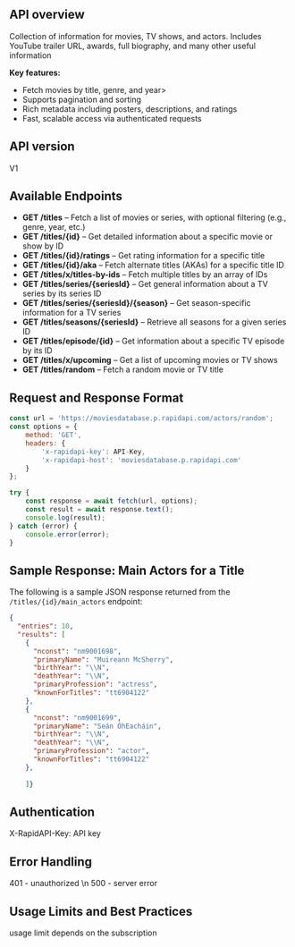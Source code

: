 ## API overview
Collection of information for movies, TV shows, and actors. Includes YouTube trailer URL, awards, full biography, and many other useful information

<b>Key features:</b>
 <ul>
   <li >Fetch movies by title, genre, and year></li>
   <li> Supports pagination and sorting</li>
   <li> Rich metadata including posters, descriptions, and ratings</li>
   <li> Fast, scalable access via authenticated requests
</li>
</ul>

## API version 
  V1
  
 ## Available Endpoints
 
<ul>
  <li><strong>GET /titles</strong> – Fetch a list of movies or series, with optional filtering (e.g., genre, year, etc.)</li>
  <li><strong>GET /titles/{id}</strong> – Get detailed information about a specific movie or show by ID</li>
  <li><strong>GET /titles/{id}/ratings</strong> – Get rating information for a specific title</li>
  <li><strong>GET /titles/{id}/aka</strong> – Fetch alternate titles (AKAs) for a specific title ID</li>
  <li><strong>GET /titles/x/titles-by-ids</strong> – Fetch multiple titles by an array of IDs</li>
  <li><strong>GET /titles/series/{seriesId}</strong> – Get general information about a TV series by its series ID</li>
  <li><strong>GET /titles/series/{seriesId}/{season}</strong> – Get season-specific information for a TV series</li>
  <li><strong>GET /titles/seasons/{seriesId}</strong> – Retrieve all seasons for a given series ID</li>
  <li><strong>GET /titles/episode/{id}</strong> – Get information about a specific TV episode by its ID</li>
  <li><strong>GET /titles/x/upcoming</strong> – Get a list of upcoming movies or TV shows</li>
  <li><strong>GET /titles/random</strong> – Fetch a random movie or TV title</li>
</ul>



## Request and Response Format

```javascript
const url = 'https://moviesdatabase.p.rapidapi.com/actors/random';
const options = {
	method: 'GET',
	headers: {
		'x-rapidapi-key': API-Key,
		'x-rapidapi-host': 'moviesdatabase.p.rapidapi.com'
	}
};

try {
	const response = await fetch(url, options);
	const result = await response.text();
	console.log(result);
} catch (error) {
	console.error(error);
}
```

## Sample Response: Main Actors for a Title

The following is a sample JSON response returned from the `/titles/{id}/main_actors` endpoint:

```json
{
  "entries": 10,
  "results": [
    {
      "nconst": "nm9001698",
      "primaryName": "Muireann McSherry",
      "birthYear": "\\N",
      "deathYear": "\\N",
      "primaryProfession": "actress",
      "knownForTitles": "tt6904122"
    },
    {
      "nconst": "nm9001699",
      "primaryName": "Seán ÓhEacháin",
      "birthYear": "\\N",
      "deathYear": "\\N",
      "primaryProfession": "actor",
      "knownForTitles": "tt6904122"
    },
   
    ]}
```

## Authentication
   X-RapidAPI-Key: API key
   
## Error Handling
401 - unauthorized \n
500 - server error

 ## Usage Limits and Best Practices

 usage limit depends on the subscription
 
